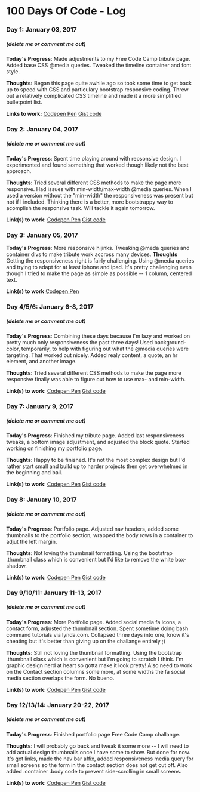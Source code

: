# 100 Days Of Code - Log

### Day 1: January 03, 2017 
##### (delete me or comment me out)

**Today's Progress**: Made adjustments to my Free Code Camp tribute page. Added base CSS @media queries. Tweaked the timeline container and font style. 

**Thoughts:** Began this page quite awhile ago so took some time to get back up to speed with CSS and particulary bootstrap responsive coding. Threw out a relatively complicated CSS timeline and made it a more simplified bulletpoint list.

**Links to work:** 
[Codepen Pen](http://codepen.io/amilkandcookies/pen/vGewdN)
[Gist code](https://gist.github.com/amelkisethian/d80846bf35f5fd462c8ef13789756d1d)

### Day 2: January 04, 2017 
##### (delete me or comment me out)

**Today's Progress**: Spent time playing around with repsonsive design. I experimented and found something that worked though likely not the best approach. 

**Thoughts**: Tried several different CSS methods to make the page more responsive. Had issues with min-width/max-width @media queries. When I used a version without the "min-width" the responsiveness was present but not if I included. Thinking there is a better, more bootstrappy way to acomplish the responsive task. Will tackle it again tomorrow.

**Link(s) to work**: 
[Codepen Pen](http://codepen.io/amilkandcookies/pen/vGewdN)
[Gist code](https://gist.github.com/amelkisethian/d80846bf35f5fd462c8ef13789756d1d)

### Day 3: January 05, 2017

**Today's Progress**: More responsive hijinks. Tweaking @meda queries and container divs to make tribute work accross many devices.
**Thoughts** Getting the responsiveness right is fairly challenging. Using @media queries and trying to adapt for at least iphone and ipad. It's pretty challenging even though I tried to make the page as simple as possible -- 1 column, centered text.

**Link(s) to work**
[Codepen Pen](http://codepen.io/amilkandcookies/pen/vGewdN)

### Day 4/5/6: January 6-8, 2017 
##### (delete me or comment me out)

**Today's Progress**: Combining these days because I'm lazy and worked on pretty much only responsiveness the past three days! Used background-color, temporarily, to help with figuring out what the @media queries were targeting. That worked out nicely. Added realy content, a quote, an hr element, and another image. 

**Thoughts**: Tried several different CSS methods to make the page more responsive finally was able to figure out how to use max- and min-width.

**Link(s) to work**: 
[Codepen Pen](https://codepen.io/amilkandcookies/pen/Xpbzqv)
[Gist code](https://gist.github.com/amelkisethian/ddc2a52d56bfce92c2ee5eb61018a8ae)

### Day 7: January 9, 2017 
##### (delete me or comment me out)

**Today's Progress**: Finished my tribute page. Added last responsiveness tweaks, a bottom image adjustment, and adjusted the block quote. Started working on finishing my portfolio page.

**Thoughts**: Happy to be finished. It's not the most complex design but I'd rather start small and build up to harder projects then get overwhelmed in the beginning and bail.

**Link(s) to work**: 
[Codepen Pen](https://codepen.io/amilkandcookies/pen/Xpbzqv)
[Gist code](https://gist.github.com/amelkisethian/ddc2a52d56bfce92c2ee5eb61018a8ae)

### Day 8: January 10, 2017 
##### (delete me or comment me out)

**Today's Progress**: Portfolio page. Adjusted nav headers, added some thumbnails to the portfolio section, wrapped the body rows in a container to adjut the left margin. 

**Thoughts**: Not loving the thumbnail formatting. Using the bootstrap .thumbnail class which is convenient but I'd like to remove the white box-shadow.

**Link(s) to work**: 
[Codepen Pen](http://codepen.io/amilkandcookies/pen/zBGaej)
[Gist code](https://gist.github.com/amelkisethian/e5f1d2094d310c7e1b6165519a506512)


### Day 9/10/11: January 11-13, 2017 
##### (delete me or comment me out)

**Today's Progress**: More Portfolio page. Added social media fa icons, a contact form, adjusted the thumbnail section. Spent sometime doing bash command tutorials via lynda.com. Collapsed three days into one, know it's cheating but it's better than giving up on the challange entirely ;)

**Thoughts**: Still not loving the thumbnail formatting. Using the bootstrap .thumbnail class which is convenient but I'm going to scratch I think. I'm graphic design nerd at heart so gotta make it look pretty! Also need to work on the Contact section columns some more, at some widths the fa social media section overlaps the form. No bueno. 

**Link(s) to work**: 
[Codepen Pen](http://codepen.io/amilkandcookies/pen/zBGaej)
[Gist code](https://gist.github.com/amelkisethian/e5f1d2094d310c7e1b6165519a506512)

### Day 12/13/14: January 20-22, 2017 
##### (delete me or comment me out)

**Today's Progress**: Finished portfolio page Free Code Camp challange. 

**Thoughts**: I will probably go back and tweak it some more -- I will need to add actual design thumbnails once I have some to show. But done for now. It's got links, made the nav bar affix, added responsiveness media query for small screens so the form in the contact section does not get cut off. Also added .container .body code to prevent side-scrolling in small screens.

**Link(s) to work**: 
[Codepen Pen](http://codepen.io/amilkandcookies/pen/zBGaej)
[Gist code](https://gist.github.com/amelkisethian/e5f1d2094d310c7e1b6165519a506512)



